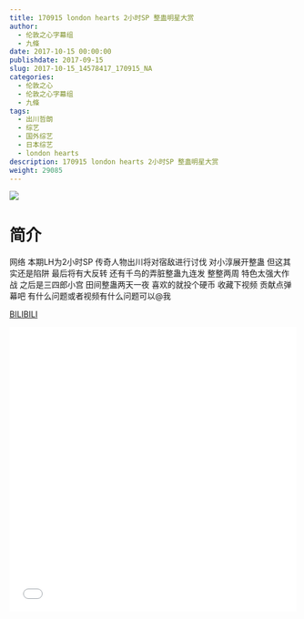 ```yaml
---
title: 170915 london hearts 2小时SP 整蛊明星大赏
author: 
  - 伦敦之心字幕组
  - 九條
date: 2017-10-15 00:00:00
publishdate: 2017-09-15
slug: 2017-10-15_14578417_170915_NA
categories: 
  - 伦敦之心
  - 伦敦之心字幕组
  - 九條
tags: 
  - 出川哲朗
  - 综艺
  - 国外综艺
  - 日本综艺
  - london hearts
description: 170915 london hearts 2小时SP 整蛊明星大赏
weight: 29085
---
```


![](https://i.imgur.com/yG1UX4t.jpg)

# 简介  
网络
本期LH为2小时SP 传奇人物出川将对宿敌进行讨伐 对小淳展开整蛊 但这其实还是陷阱 最后将有大反转 还有千鸟的弄脏整蛊九连发 整整两周 特色太强大作战 之后是三四郎小宫 田间整蛊两天一夜 喜欢的就投个硬币 收藏下视频 贡献点弹幕吧 有什么问题或者视频有什么问题可以@我

  [BILIBILI](https://www.bilibili.com/video/av14578417/)


  <iframe src="//www.bilibili.com/html/html5player.html?cid=23770815&aid=14578417" width="100%" height="500" frameborder="0" allowfullscreen="allowfullscreen"></iframe>
